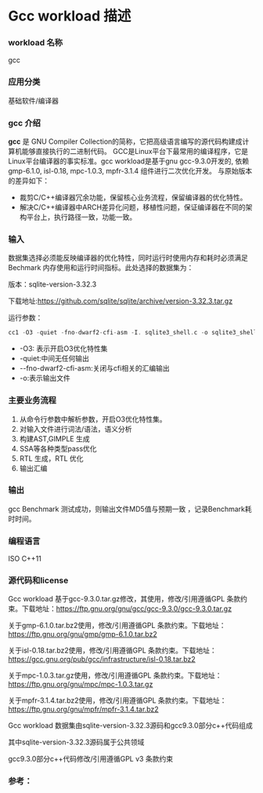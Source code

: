 # Gcc workload 描述

### workload 名称

gcc

### 应用分类

基础软件/编译器

### gcc 介绍

**gcc** 是 GNU Compiler Collection的简称，它把高级语言编写的源代码构建成计算机能够直接执行的二进制代码。 GCC是Linux平台下最常用的编译程序，它是Linux平台编译器的事实标准。gcc workload是基于gnu gcc-9.3.0开发的, 依赖gmp-6.1.0, isl-0.18, mpc-1.0.3, mpfr-3.1.4 组件进行二次优化开发。 与原始版本的差异如下：

- 裁剪C/C++编译器冗余功能，保留核心业务流程，保留编译器的优化特性。
- 解决C/C++编译器中ARCH差异化问题，移植性问题，保证编译器在不同的架构平台上，执行路径一致，功能一致。

### 输入

数据集选择必须能反映编译器的优化特性，同时运行时使用内存和耗时必须满足Bechmark 内存使用和运行时间指标。此处选择的数据集为：

版本：sqlite-version-3.32.3

下载地址:https://github.com/sqlite/sqlite/archive/version-3.32.3.tar.gz

运行参数：

```c
cc1 -O3 -quiet -fno-dwarf2-cfi-asm -I. sqlite3_shell.c -o sqlite3_shell.s
```

- -O3: 表示开启O3优化特性集
- -quiet:中间无任何输出
- --fno-dwarf2-cfi-asm:关闭与cfi相关的汇编输出
- -o:表示输出文件

### 主要业务流程

1.  从命令行参数中解析参数，开启O3优化特性集。
2.  对输入文件进行词法/语法，语义分析
3.  构建AST,GIMPLE 生成
4.  SSA等各种类型pass优化
5.  RTL 生成，RTL 优化
6.  输出汇编 

### 输出

gcc Benchmark 测试成功，则输出文件MD5值与预期一致 ，记录Benchmark耗时时间。

### 编程语言

ISO C++11



### 源代码和license

Gcc workload 基于gcc-9.3.0.tar.gz修改，其使用，修改/引用遵循GPL 条款约束。下载地址：https://ftp.gnu.org/gnu/gcc/gcc-9.3.0/gcc-9.3.0.tar.gz

关于gmp-6.1.0.tar.bz2使用，修改/引用遵循GPL 条款约束。下载地址：https://ftp.gnu.org/gnu/gmp/gmp-6.1.0.tar.bz2

关于isl-0.18.tar.bz2使用，修改/引用遵循GPL 条款约束。下载地址：https://gcc.gnu.org/pub/gcc/infrastructure/isl-0.18.tar.bz2

关于mpc-1.0.3.tar.gz使用，修改/引用遵循GPL 条款约束。下载地址：https://ftp.gnu.org/gnu/mpc/mpc-1.0.3.tar.gz

关于mpfr-3.1.4.tar.bz2使用，修改/引用遵循GPL 条款约束。下载地址：https://ftp.gnu.org/gnu/mpfr/mpfr-3.1.4.tar.bz2


Gcc workload 数据集由sqlite-version-3.32.3源码和gcc9.3.0部分c++代码组成

其中sqlite-version-3.32.3源码属于公共领域

gcc9.3.0部分c++代码修改/引用遵循GPL v3 条款约束


### 参考：

[1]: https://gcc.gnu.org/	"gcc.gnu.org"
[2]: https://github.com/sqlite/sqlite	"sqlite"

